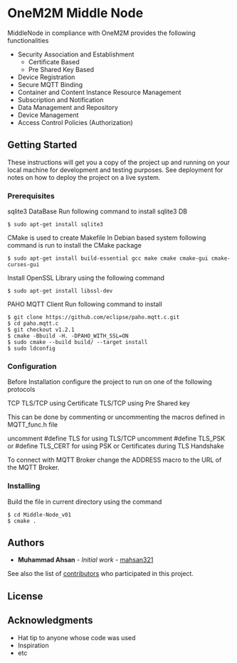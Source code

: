 # OneM2M Middle Node

MiddleNode in compliance with OneM2M provides the following functionalities
- Security Association and Establishment
	- Certificate Based
	- Pre Shared Key Based
- Device Registration
- Secure MQTT Binding
- Container and Content Instance Resource Management
- Subscription and Notification
- Data Management and Repository
- Device Management
- Access Control Policies (Authorization)

## Getting Started

These instructions will get you a copy of the project up and running on your local machine for development and testing purposes. See deployment for notes on how to deploy the project on a live system.

### Prerequisites

sqlite3 DataBase
Run following command to install sqlite3 DB

```
$ sudo apt-get install sqlite3
```

CMake is used to create Makefile
In Debian based system following command is run to install the CMake package 
```
$ sudo apt-get install build-essential gcc make cmake cmake-gui cmake-curses-gui
```

Install OpenSSL Library using the following command
```
$ sudo apt-get install libssl-dev
```

PAHO MQTT Client
Run following command to install
```
$ git clone https://github.com/eclipse/paho.mqtt.c.git
$ cd paho.mqtt.c
$ git checkout v1.2.1
$ cmake -Bbuild -H. -DPAHO_WITH_SSL=ON
$ sudo cmake --build build/ --target install
$ sudo ldconfig
```


### Configuration

Before Installation configure the project to run on one of the following protocols

TCP
TLS/TCP using Certificate
TLS/TCP using Pre Shared key

This can be done by commenting or uncommenting the macros defined in MQTT_func.h file 

uncomment #define TLS for using TLS/TCP
uncomment #define TLS_PSK or #define TLS_CERT for using PSK or Certificates during TLS Handshake

To connect with MQTT Broker change the ADDRESS macro to the URL of the MQTT Broker. 
 

### Installing

Build the file in current directory using the command 

```
$ cd Middle-Node_v01
$ cmake .
``` 


## Authors

* **Muhammad Ahsan** - *Initial work* - [mahsan321](https://github.com/mahsan321)

See also the list of [contributors](https://github.com/your/project/contributors) who participated in this project.

## License



## Acknowledgments

* Hat tip to anyone whose code was used
* Inspiration
* etc


